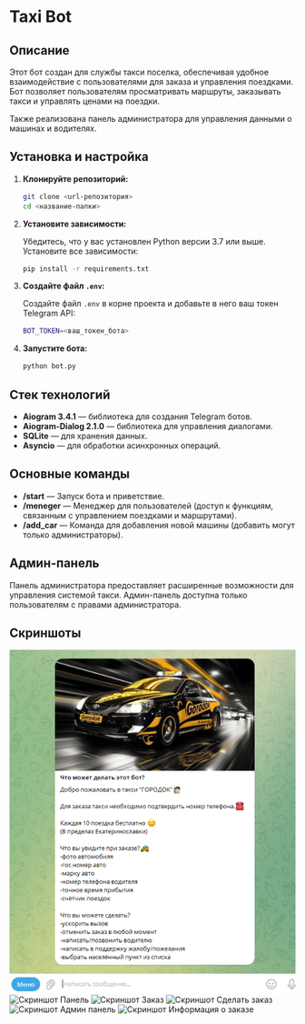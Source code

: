 # Taxi Bot

## Описание

Этот бот создан для службы такси поселка, обеспечивая удобное взаимодействие с пользователями для заказа и управления поездками. Бот позволяет пользователям просматривать маршруты, заказывать такси и управлять ценами на поездки.

Также реализована панель администратора для управления данными о машинах и водителях.

## Установка и настройка

1. **Клонируйте репозиторий:**

    ```bash
    git clone <url-репозитория>
    cd <название-папки>
    ```

2. **Установите зависимости:**

    Убедитесь, что у вас установлен Python версии 3.7 или выше. Установите все зависимости:

    ```bash
    pip install -r requirements.txt
    ```

3. **Создайте файл `.env`:**

    Создайте файл `.env` в корне проекта и добавьте в него ваш токен Telegram API:

    ```bash
    BOT_TOKEN=<ваш_токен_бота>
    ```

4. **Запустите бота:**

    ```bash
    python bot.py
    ```

## Стек технологий

- **Aiogram 3.4.1** — библиотека для создания Telegram ботов.
- **Aiogram-Dialog 2.1.0** — библиотека для управления диалогами.
- **SQLite** — для хранения данных.
- **Asyncio** — для обработки асинхронных операций.

## Основные команды
- **/start** — Запуск бота и приветствие.
- **/meneger** — Менеджер для пользователей (доступ к функциям, связанным с управлением поездками и маршрутами).
- **/add_car** — Команда для добавления новой машины (добавить могут только администраторы).

## Админ-панель

Панель администратора предоставляет расширенные возможности для управления системой такси. Админ-панель доступна только пользователям с правами администратора.

## Скриншоты

![Скриншот Такси бот](https://github.com/kenassash/Taxi_tg/blob/master/img/1.png)
![Скриншот Панель](https://github.com/kenassash/Taxi_tg/tree/master/img2.png)
![Скриншот Заказ](https://github.com/kenassash/Taxi_tg/tree/master/img3.png)
![Скриншот Сделать заказ](https://github.com/kenassash/Taxi_tg/tree/master/img4.png)
![Скриншот Админ панель](https://github.com/kenassash/Taxi_tg/tree/master/img5.png)
![Скриншот Информация о заказе](https://github.com/kenassash/Taxi_tg/tree/master/img6.png)